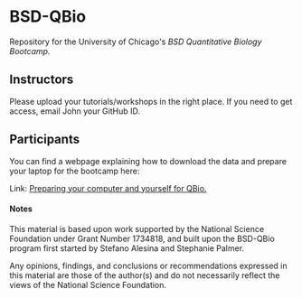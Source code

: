 # BSD-QBio

Repository for the University of Chicago's
*BSD Quantitative Biology Bootcamp.*

## Instructors

Please upload your tutorials/workshops in the right place. If
you need to get access, email John your GitHub ID.

## Participants

You can find a webpage explaining how to download the data and prepare
your laptop for the bootcamp here:

Link: [Preparing your computer and yourself for QBio.](https://jnovembre.github.io/BSD-QBio/)

#### Notes

This material is based upon work supported by the National Science
Foundation under Grant Number 1734818, and built upon the BSD-QBio
program first started by Stefano Alesina and Stephanie Palmer.

Any opinions, findings, and conclusions or recommendations expressed
in this material are those of the author(s) and do not necessarily
reflect the views of the National Science Foundation.
